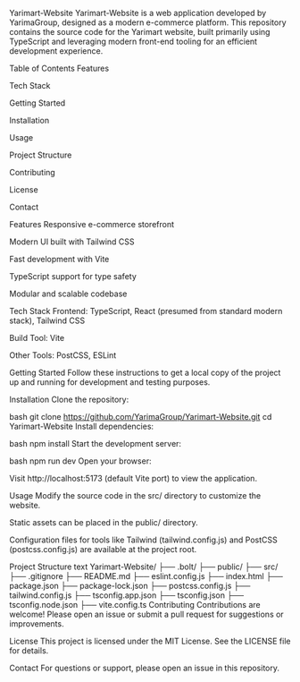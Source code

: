 Yarimart-Website
Yarimart-Website is a web application developed by YarimaGroup, designed as a modern e-commerce platform. This repository contains the source code for the Yarimart website, built primarily using TypeScript and leveraging modern front-end tooling for an efficient development experience.

Table of Contents
Features

Tech Stack

Getting Started

Installation

Usage

Project Structure

Contributing

License

Contact

Features
Responsive e-commerce storefront

Modern UI built with Tailwind CSS

Fast development with Vite

TypeScript support for type safety

Modular and scalable codebase

Tech Stack
Frontend: TypeScript, React (presumed from standard modern stack), Tailwind CSS

Build Tool: Vite

Other Tools: PostCSS, ESLint

Getting Started
Follow these instructions to get a local copy of the project up and running for development and testing purposes.

Installation
Clone the repository:

bash
git clone https://github.com/YarimaGroup/Yarimart-Website.git
cd Yarimart-Website
Install dependencies:

bash
npm install
Start the development server:

bash
npm run dev
Open your browser:

Visit http://localhost:5173 (default Vite port) to view the application.

Usage
Modify the source code in the src/ directory to customize the website.

Static assets can be placed in the public/ directory.

Configuration files for tools like Tailwind (tailwind.config.js) and PostCSS (postcss.config.js) are available at the project root.

Project Structure
text
Yarimart-Website/
├── .bolt/
├── public/
├── src/
├── .gitignore
├── README.md
├── eslint.config.js
├── index.html
├── package.json
├── package-lock.json
├── postcss.config.js
├── tailwind.config.js
├── tsconfig.app.json
├── tsconfig.json
├── tsconfig.node.json
├── vite.config.ts
Contributing
Contributions are welcome! Please open an issue or submit a pull request for suggestions or improvements.

License
This project is licensed under the MIT License. See the LICENSE file for details.

Contact
For questions or support, please open an issue in this repository.
